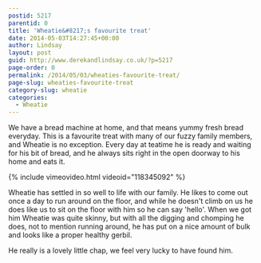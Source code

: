 ```yaml
---
postid: 5217
parentid: 0
title: 'Wheatie&#8217;s favourite treat'
date: 2014-05-03T14:27:45+00:00
author: Lindsay
layout: post
guid: http://www.derekandlindsay.co.uk/?p=5217
page-order: 0
permalink: /2014/05/03/wheaties-favourite-treat/
page-slug: wheaties-favourite-treat
category-slug: wheatie
categories:
  - Wheatie
---
```

We have a bread machine at home, and that means yummy fresh bread everyday. This is a favourite treat with many of our fuzzy family members, and Wheatie is no exception. Every day at teatime he is ready and waiting for his bit of bread, and he always sits right in the open doorway to his home and eats it.

{% include vimeovideo.html videoid="118345092" %}

Wheatie has settled in so well to life with our family. He likes to come out once a day to run around on the floor, and while he doesn't climb on us he does like us to sit on the floor with him so he can say 'hello'. When we got him Wheatie was quite skinny, but with all the digging and chomping he does, not to mention running around, he has put on a nice amount of bulk and looks like a proper healthy gerbil.

He really is a lovely little chap, we feel very lucky to have found him.